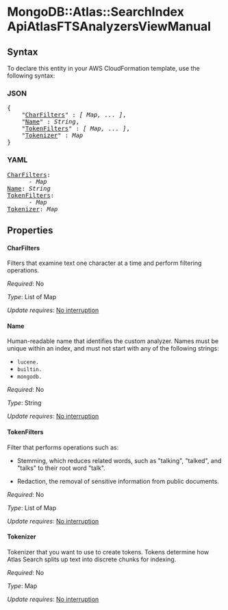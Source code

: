 # MongoDB::Atlas::SearchIndex ApiAtlasFTSAnalyzersViewManual

## Syntax

To declare this entity in your AWS CloudFormation template, use the following syntax:

### JSON

<pre>
{
    "<a href="#charfilters" title="CharFilters">CharFilters</a>" : <i>[ Map, ... ]</i>,
    "<a href="#name" title="Name">Name</a>" : <i>String</i>,
    "<a href="#tokenfilters" title="TokenFilters">TokenFilters</a>" : <i>[ Map, ... ]</i>,
    "<a href="#tokenizer" title="Tokenizer">Tokenizer</a>" : <i>Map</i>
}
</pre>

### YAML

<pre>
<a href="#charfilters" title="CharFilters">CharFilters</a>: <i>
      - Map</i>
<a href="#name" title="Name">Name</a>: <i>String</i>
<a href="#tokenfilters" title="TokenFilters">TokenFilters</a>: <i>
      - Map</i>
<a href="#tokenizer" title="Tokenizer">Tokenizer</a>: <i>Map</i>
</pre>

## Properties

#### CharFilters

Filters that examine text one character at a time and perform filtering operations.

_Required_: No

_Type_: List of Map

_Update requires_: [No interruption](https://docs.aws.amazon.com/AWSCloudFormation/latest/UserGuide/using-cfn-updating-stacks-update-behaviors.html#update-no-interrupt)

#### Name

Human-readable name that identifies the custom analyzer. Names must be unique within an index, and must not start with any of the following strings:
- `lucene.`
- `builtin.`
- `mongodb.`

_Required_: No

_Type_: String

_Update requires_: [No interruption](https://docs.aws.amazon.com/AWSCloudFormation/latest/UserGuide/using-cfn-updating-stacks-update-behaviors.html#update-no-interrupt)

#### TokenFilters

Filter that performs operations such as:

- Stemming, which reduces related words, such as "talking", "talked", and "talks" to their root word "talk".

- Redaction, the removal of sensitive information from public documents.

_Required_: No

_Type_: List of Map

_Update requires_: [No interruption](https://docs.aws.amazon.com/AWSCloudFormation/latest/UserGuide/using-cfn-updating-stacks-update-behaviors.html#update-no-interrupt)

#### Tokenizer

Tokenizer that you want to use to create tokens. Tokens determine how Atlas Search splits up text into discrete chunks for indexing.

_Required_: No

_Type_: Map

_Update requires_: [No interruption](https://docs.aws.amazon.com/AWSCloudFormation/latest/UserGuide/using-cfn-updating-stacks-update-behaviors.html#update-no-interrupt)

